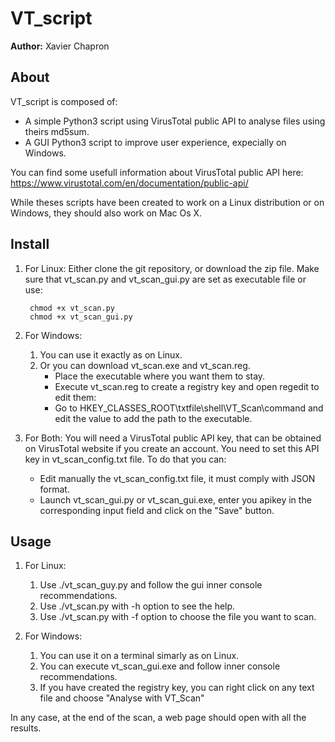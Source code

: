 # VT_script

**Author:** Xavier Chapron

## About
VT_script is composed of:
* A simple Python3 script using VirusTotal public API to analyse files using theirs md5sum.
* A GUI Python3 script to improve user experience, expecially on Windows.

You can find some usefull information about VirusTotal public API here: https://www.virustotal.com/en/documentation/public-api/

While theses scripts have been created to work on a Linux distribution or on Windows, they should also work on Mac Os X.

## Install

1. For Linux:
    Either clone the git repository, or download the zip file.
    Make sure that vt_scan.py and vt_scan_gui.py are set as executable file or use:

        chmod +x vt_scan.py
        chmod +x vt_scan_gui.py

2. For Windows:
    1. You can use it exactly as on Linux.
    2. Or you can download vt_scan.exe and vt_scan.reg.
        * Place the executable where you want them to stay.
        * Execute vt_scan.reg to create a registry key and open regedit to edit them:
        * Go to HKEY_CLASSES_ROOT\txtfile\shell\VT_Scan\command and edit the value to add the path to the executable.

3. For Both:
    You will need a VirusTotal public API key, that can be obtained on VirusTotal website if you create an account.
    You need to set this API key in vt_scan_config.txt file. To do that you can:
    * Edit manually the vt_scan_config.txt file, it must comply with JSON format.
    * Launch vt_scan_gui.py or vt_scan_gui.exe, enter you apikey in the corresponding input field and click on the "Save" button.

## Usage

1. For Linux:
    1. Use ./vt_scan_guy.py and follow the gui inner console recommendations.
    2. Use ./vt_scan.py with -h option to see the help.
    3. Use ./vt_scan.py with -f option to choose the file you want to scan.

2. For Windows:
    1. You can use it on a terminal simarly as on Linux.
    2. You can execute vt_scan_gui.exe and follow inner console recommendations.
    3. If you have created the registry key, you can right click on any text file and choose "Analyse with VT_Scan"

In any case, at the end of the scan, a web page should open with all the results.
